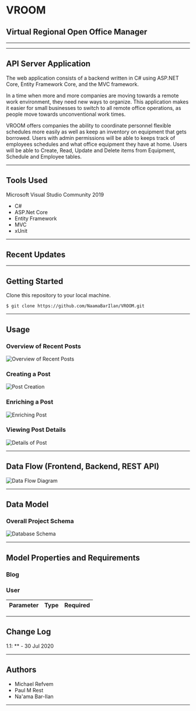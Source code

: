 # VROOM

## Virtual Regional Open Office Manager
---

---
## API Server Application

The web application consists of a backend written in C# using ASP.NET Core, Entity Framework Core, and the MVC framework.

In a time when more and more companies are moving towards a remote work environment, they need new ways to organize. This application makes it easier for small businesses to switch to all remote office operations, as people move towards unconventional work times.

VROOM offers companies the ability to coordinate personnel flexible schedules more easily as well as keep an inventory on equipment that gets borrowed. 
Users with admin permissions will be able to keeps track of employees schedules and what office equipment they have at home. Users will be able to Create, Read, Update and Delete items from Equipment, Schedule and Employee tables. 


---

## Tools Used
Microsoft Visual Studio Community 2019 

- C#
- ASP.Net Core
- Entity Framework
- MVC
- xUnit

---

## Recent Updates


---

## Getting Started

Clone this repository to your local machine.

```
$ git clone https://github.com/NaamaBarIlan/VROOM.git
```

---

## Usage


### Overview of Recent Posts
![Overview of Recent Posts](https://via.placeholder.com/500x250)

### Creating a Post
![Post Creation](https://via.placeholder.com/500x250)

### Enriching a Post
![Enriching Post](https://via.placeholder.com/500x250)

### Viewing Post Details
![Details of Post](https://via.placeholder.com/500x250)

---
## Data Flow (Frontend, Backend, REST API)

![Data Flow Diagram](/assets/img/Flowchart.png)

---
## Data Model

### Overall Project Schema

![Database Schema](/assets/img/ERD.png)

---
## Model Properties and Requirements


### Blog


### User

| Parameter | Type | Required |
| --- | --- | --- |


---

## Change Log

1.1: ** - 30 Jul 2020  

---

## Authors

* Michael Refvem
* Paul M Rest
* Na'ama Bar-Ilan

---
